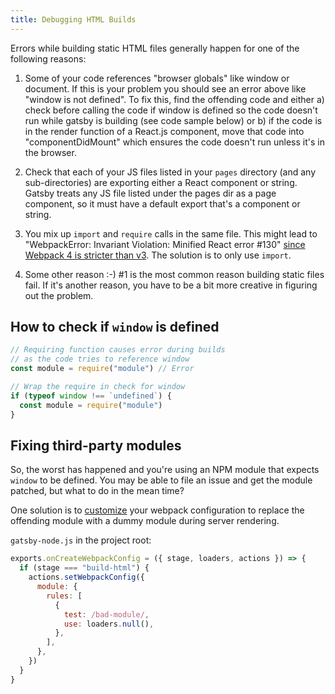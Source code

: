 ```yaml
---
title: Debugging HTML Builds
---
```


Errors while building static HTML files generally happen for one of the following reasons:

1.  Some of your code references "browser globals" like window or document. If
    this is your problem you should see an error above like "window is not
    defined". To fix this, find the offending code and either a) check before
    calling the code if window is defined so the code doesn't run while gatsby is
    building (see code sample below) or b) if the code is in the render function
    of a React.js component, move that code into "componentDidMount" which
    ensures the code doesn't run unless it's in the browser.

1.  Check that each of your JS files listed in your `pages` directory (and any
    sub-directories) are exporting either a React component or string. Gatsby
    treats any JS file listed under the pages dir as a page component, so it must
    have a default export that's a component or string.
    
1.  You mix up `import` and `require` calls in the same file. This might lead to 
    "WebpackError: Invariant Violation: Minified React error #130" [since Webpack 4 
    is stricter than v3](/docs/migrating-from-v1-to-v2/#convert-to-either-pure-commonjs-or-pure-es6). 
    The solution is to only use `import`.

1.  Some other reason :-) #1 is the most common reason building static files
    fail. If it's another reason, you have to be a bit more creative in figuring
    out the problem.

## How to check if `window` is defined

```javascript
// Requiring function causes error during builds
// as the code tries to reference window
const module = require("module") // Error

// Wrap the require in check for window
if (typeof window !== `undefined`) {
  const module = require("module")
}
```

## Fixing third-party modules

So, the worst has happened and you're using an NPM module that expects `window`
to be defined. You may be able to file an issue and get the module patched, but
what to do in the mean time?

One solution is to [customize](/docs/add-custom-webpack-config) your webpack
configuration to replace the offending module with a dummy module during server
rendering.

`gatsby-node.js` in the project root:

```js
exports.onCreateWebpackConfig = ({ stage, loaders, actions }) => {
  if (stage === "build-html") {
    actions.setWebpackConfig({
      module: {
        rules: [
          {
            test: /bad-module/,
            use: loaders.null(),
          },
        ],
      },
    })
  }
}
```
